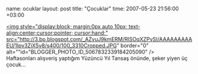 name: ocuklar
layout: post
title: "Çocuklar"
time: 2007-05-23 21:56:00 +03:00

<a href="http://3.bp.blogspot.com/_AZvuJ9kmERM/RlSOqXZPvSI/AAAAAAAAAEU/1Ipv3ZiX5v8/s1600-h/100_3310Cropped.JPG"><img style="display:block; margin:0px auto 10px; text-align:center;cursor:pointer; cursor:hand;" src="http://3.bp.blogspot.com/_AZvuJ9kmERM/RlSOqXZPvSI/AAAAAAAAAEU/1Ipv3ZiX5v8/s400/100_3310Cropped.JPG" border="0" alt=""id="BLOGGER_PHOTO_ID_5067832339184205090" /></a><br />Haftasonları alışveriş yaptığım Yüzüncü Yıl Tansaş önünde, şeker yiyen üç çocuk...
